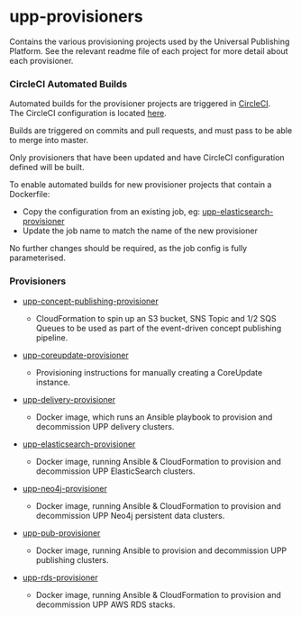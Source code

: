 # upp-provisioners
Contains the various provisioning projects used by the Universal Publishing Platform.
See the relevant readme file of each project for more detail about each provisioner.

### CircleCI Automated Builds

Automated builds for the provisioner projects are triggered in [CircleCI](https://circleci.com/gh/Financial-Times/upp-provisioners/).  
The CircleCI configuration is located [here](https://github.com/Financial-Times/upp-provisioners/blob/master/.circleci/config.yml).

Builds are triggered on commits and pull requests, and must pass to be able to merge into master.

Only provisioners that have been updated and have CircleCI configuration defined will be built.

To enable automated builds for new provisioner projects that contain a Dockerfile:

- Copy the configuration from an existing job, eg: [upp-elasticsearch-provisioner](https://github.com/Financial-Times/upp-provisioners/blob/master/.circleci/config.yml#L108-L152)
- Update the job name to match the name of the new provisioner

No further changes should be required, as the job config is fully parameterised.

### Provisioners

- [upp-concept-publishing-provisioner](https://github.com/Financial-Times/upp-provisioners/tree/master/upp-concept-publishing-provisioner)
    - CloudFormation to spin up an S3 bucket, SNS Topic and 1/2 SQS Queues to be used as part of the event-driven concept publishing pipeline.  

-  [upp-coreupdate-provisioner](https://github.com/Financial-Times/upp-provisioners/tree/master/upp-coreupdate-provisioner)
    - Provisioning instructions for manually creating a CoreUpdate instance.

- [upp-delivery-provisioner](https://github.com/Financial-Times/upp-provisioners/tree/master/upp-delivery-provisioner)
    - Docker image, which runs an Ansible playbook to provision and decommission UPP delivery clusters.

- [upp-elasticsearch-provisioner](https://github.com/Financial-Times/upp-provisioners/tree/master/upp-elasticsearch-provisioner)
    - Docker image, running Ansible & CloudFormation to provision and decommission UPP ElasticSearch clusters.

- [upp-neo4j-provisioner](https://github.com/Financial-Times/upp-provisioners/tree/master/upp-neo4j-provisioner)
    - Docker image, running Ansible & CloudFormation to provision and decommission UPP Neo4j persistent data clusters.

- [upp-pub-provisioner](https://github.com/Financial-Times/upp-provisioners/tree/master/upp-pub-provisioner)
    - Docker image, running Ansible to provision and decommission UPP publishing clusters.

- [upp-rds-provisioner](https://github.com/Financial-Times/upp-provisioners/tree/master/upp-rds-provisioner)
    - Docker image, running Ansible & CloudFormation to provision and decommission UPP AWS RDS stacks.

